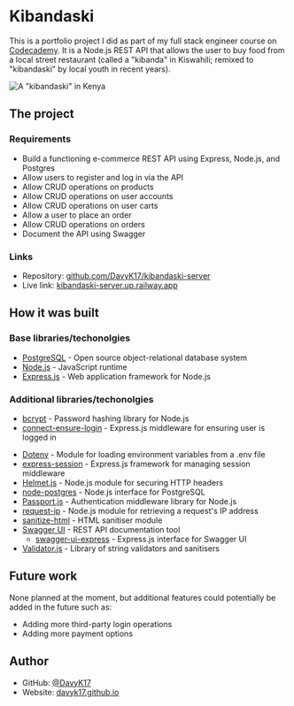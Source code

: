 # Kibandaski

This is a portfolio project I did as part of my full stack engineer course on [Codecademy](https://codecademy.com). It is a Node.js REST API that allows the user to buy food from a local street restaurant (called a "kibanda" in Kiswahili; remixed to "kibandaski" by local youth in recent years).

![A "kibandaski" in Kenya][kibandaski]

[kibandaski]: https://www.kenyans.co.ke/files/styles/article_style/public/images/media/Kibandaski%20in%20Nairobi.jpg ""

## The project
### Requirements
- Build a functioning e-commerce REST API using Express, Node.js, and Postgres
- Allow users to register and log in via the API
- Allow CRUD operations on products
- Allow CRUD operations on user accounts
- Allow CRUD operations on user carts
- Allow a user to place an order
- Allow CRUD operations on orders
- Document the API using Swagger

### Links
- Repository: [github.com/DavyK17/kibandaski-server](https://github.com/DavyK17/kibandaski-server)
- Live link: [kibandaski-server.up.railway.app](https://kibandaski-server.up.railway.app/)

## How it was built
### Base libraries/techonolgies
- [PostgreSQL](https://www.postgresql.org/) - Open source object-relational database system
- [Node.js](https://nodejs.org/) - JavaScript runtime
- [Express.js](https://expressjs.com/) - Web application framework for Node.js

### Additional libraries/techonolgies
- [bcrypt](https://www.npmjs.com/package/bcrypt) - Password hashing library for Node.js
- [connect-ensure-login](https://www.npmjs.com/package/connect-ensure-login) - Express.js middleware for ensuring user is logged in
<!-- - [CORS](https://github.com/expressjs/cors) - Express.js middleware for enabling CORS -->
- [Dotenv](https://github.com/motdotla/dotenv) - Module for loading environment variables from a .env file
- [express-session](https://expressjs.com/en/resources/middleware/session.html) - Express.js framework for managing session middleware 
- [Helmet.js](https://helmetjs.github.io/) - Node.js module for securing HTTP headers
- [node-postgres](https://node-postgres.com/) - Node.js interface for PostgreSQL
- [Passport.js](https://www.passportjs.org/) - Authentication middleware library for Node.js
- [request-ip](https://www.npmjs.com/package/request-ip) - Node.js module for retrieving a request's IP address
- [sanitize-html](https://www.npmjs.com/package/sanitize-html) - HTML sanitiser module
- [Swagger UI](https://swagger.io/tools/swagger-ui/) - REST API documentation tool
  - [swagger-ui-express](https://www.npmjs.com/package/swagger-ui-express) - Express.js interface for Swagger UI  
- [Validator.js](https://github.com/validatorjs/validator.js) - Library of string validators and sanitisers

## Future work
None planned at the moment, but additional features could potentially be added in the future such as:
- Adding more third-party login operations
- Adding more payment options

## Author
- GitHub: [@DavyK17](https://github.com/DavyK17)
- Website: [davyk17.github.io](https://davyk17.github.io)
